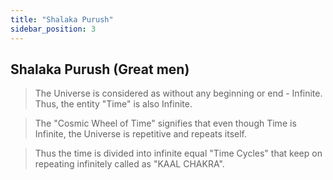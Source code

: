 ```yaml
---
title: "Shalaka Purush"
sidebar_position: 3
---
```


## Shalaka Purush (Great men)

> The Universe is considered as without any beginning or end - Infinite. Thus, the entity "Time" is also Infinite.

> The "Cosmic Wheel of Time" signifies that even though Time is Infinite, the Universe is repetitive and repeats itself.

> Thus the time is divided into infinite equal "Time Cycles" that keep on repeating infinitely called as "KAAL CHAKRA".

